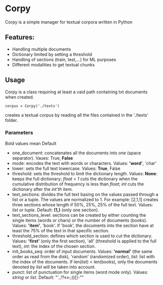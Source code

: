 # Corpy
Corpy is a simple manager for textual corpora written in Python

## Features:
- Handling multiple documents
- Dictionary limited by setting a threshold
- Handling of sections (train, test,...) for ML purposes
- Different modalities to get textual chunks

## Usage
Corpy is a class requiring at least a vaid path containing txt documents when created.

``` corpus = Corpy('./texts') ```

creates a textual corpus by reading all the files contained in the './texts' folder.

### Parameters
Bold values mean Default
- one_document: concatenates all the documents into one (space separator). Vaues: True, **False**
- mode: encodes the text with words or characters. Values: **'word'**, 'char'
- lower: sets the full text lowercase. Values: **True**, False
- threshold: sets the threshold to limit the dictionary length. Values: **None**: keeps the full dictionary; _float < 1_ cuts the dictionary when the cumulative distribution of frequency is less than _float_; _int_ cuts the dictionary after the _int'th_ item.
- text_sections: divides the full text basing on the values passed through a list or a tuple. The values are normalized to 1. For example: [2,1,1] creates three sections whose length if 50%, 25%, 25% of the full text. Values: _list_ or _tuple_. Default: **(1,)** (only one section).
- text_sections_level: sections can be created by either counting the single items (words or chars) or the number of documents (books). Values: **'item'**, 'book'. If 'book', the documents into the section have at least the 75% of the text in that specific section.
- threshold_section: defines which section is used to cut the dictionary. Values: **'first'** (only the first section), 'all' (threshold is applied to the full text), _int_: the index of the chosen section.
- init_books_seq: order of input documents. Values: **'normal'** (the same order as read from the disk), 'random' (randomized order), _list_: list with the index of the documents. If len(_list_) < len(books), only the documents denoted by _list_ will be taken into account.
- punct: list of punctuation for single items (word mode only). Values: _string_ or _list_. Default: "'.,!?«»:;()[]-\""
